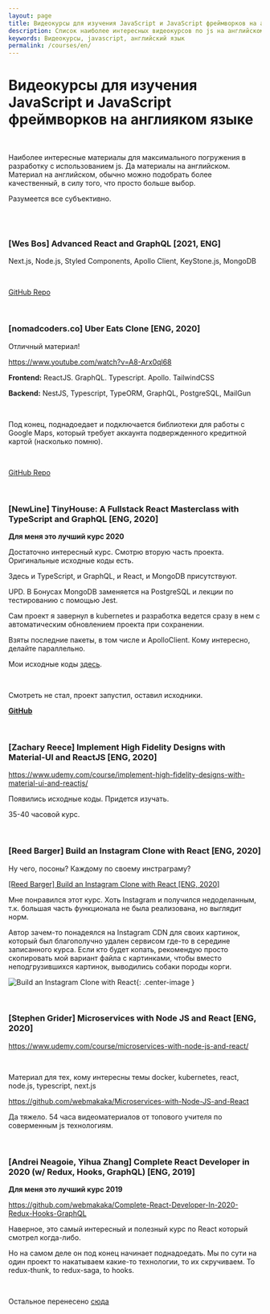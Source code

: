 ```yaml
---
layout: page
title: Видеокурсы для изучения JavaScript и JavaScript фреймворков на англияком языке
description: Список наиболее интересных видеокурсов по js на английском языке
keywords: Видеокурсы, javascript, английский язык
permalink: /courses/en/
---
```


# Видеокурсы для изучения JavaScript и JavaScript фреймворков на англияком языке

<br/>

Наиболее интересные материалы для максимального погружения в разработку с использованием js. Да материалы на английском. Материал на английском, обычно можно подобрать более качественный, в силу того, что просто больше выбор.

Разумеется все субъективно.

<br/>

<br/>

### [Wes Bos] Advanced React and GraphQL [2021, ENG]

Next.js, Node.js, Styled Components, Apollo Client, KeyStone.js, MongoDB

<br/>

[GitHub Repo](https://github.com/webmakaka/Advanced-React-and-GraphQL)

<br/>

### [nomadcoders.co] Uber Eats Clone [ENG, 2020]

Отличный материал!

https://www.youtube.com/watch?v=A8-Arx0ql68

**Frontend:** ReactJS. GraphQL. Typescript. Apollo. TailwindCSS

**Backend:** NestJS, Typescript, TypeORM, GraphQL, PostgreSQL, MailGun

<br/>

Под конец, поднадоедает и подключается библиотеки для работы с Google Maps, который требует аккаунта подвержденного кредитной картой (насколько помню).

<br/>

[GitHub Repo](https://github.com/webmakaka/Uber-Eats-Clone)

<br/>

### [NewLine] TinyHouse: A Fullstack React Masterclass with TypeScript and GraphQL [ENG, 2020]

**Для меня это лучший курс 2020**

Достаточно интересный курс. Смотрю вторую часть проекта. Оригинальные исходные коды есть.

Здесь и TypeScript, и GraphQL, и React, и MongoDB присутствуют.

UPD. В Бонусах MongoDB заменяется на PostgreSQL и лекции по тестированию с помощью Jest.

Сам проект я завернул в kubernetes и разработка ведется сразу в нем с автоматическим обновлением проекта при сохранении.

Взяты последние пакеты, в том числе и ApolloClient. Кому интересно, делайте параллельно.

Мои исходные коды <a href="https://github.com/webmakaka/TinyHouse-A-Fullstack-React-Masterclass-with-TypeScript-and-GraphQL">здесь</a>.

<br/>

Смотреть не стал, проект запустил, оставил исходники.

[**GitHub**](https://github.com/webmakaka/Build-Ecommerce-Website-Like-Amazon-React-Node-MongoDB)

<br/>

### [Zachary Reece] Implement High Fidelity Designs with Material-UI and ReactJS [ENG, 2020]

https://www.udemy.com/course/implement-high-fidelity-designs-with-material-ui-and-reactjs/

Появились исходные коды. Придется изучать.

35-40 часовой курс.

<br/>

### [Reed Barger] Build an Instagram Clone with React [ENG, 2020]

Ну чего, посоны? Каждому по своему инстраграму?

<a href="https://github.com/webmakaka/Build-an-Instagram-Clone" rel="nofollow">[Reed Barger] Build an Instagram Clone with React [ENG, 2020]</a>

Мне понравился этот курс. Хоть Instagram и получился недоделанным, т.к. большая часть функционала не была реализована, но выглядит норм.

Автор зачем-то понадеялся на Instagram CDN для своих картинок, который был благополучно удален сервисом где-то в середине записанного курса. Если кто будет копать, рекомендую просто скопировать мой вариант файла с картинками, чтобы вместо неподгрузившихся картинок, выводились собаки породы корги.

![Build an Instagram Clone with React](/img/barger-build-an-instagram-clone-with-react.jpg 'Build an Instagram Clone with React'){: .center-image }

<br/>

### [Stephen Grider] Microservices with Node JS and React [ENG, 2020]

https://www.udemy.com/course/microservices-with-node-js-and-react/

<br/>

Материал для тех, кому интересны темы docker, kubernetes, react, node.js, typescript, next.js

https://github.com/webmakaka/Microservices-with-Node-JS-and-React

Да тяжело. 54 часа видеоматериалов от топового учителя по соверменным js технологиям.

<br/>

### [Andrei Neagoie, Yihua Zhang] Complete React Developer in 2020 (w/ Redux, Hooks, GraphQL) [ENG, 2019]

**Для меня это лучший курс 2019**

https://github.com/webmakaka/Complete-React-Developer-In-2020-Redux-Hooks-GraphQL

Наверное, это самый интересный и полезный курс по React который смотрел когда-либо.

Но на самом деле он под конец начинает поднадоедать. Мы по сути на один проект то накатываем какие-то технологии, то их скручиваем. То redux-thunk, to redux-saga, to hooks.

<br/>

Остальное перенесено <a href="//labs.jsdev.org/top-video-courses-for-study-js/">сюда</a>
